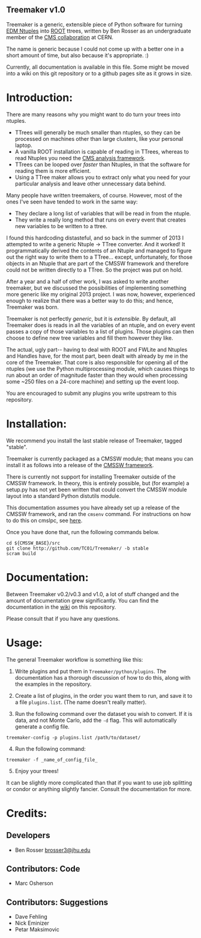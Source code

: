 Treemaker v1.0
--------------

Treemaker is a generic, extensible piece of Python software for turning
[EDM Ntuples](https://twiki.cern.ch/twiki/bin/view/CMSPublic/SWGuideEDMNtuples)
into [ROOT](http://root.cern.ch/) ttrees, written by Ben Rosser as an
undergraduate member of the [CMS collaboration](http://cms.cern.ch/) at CERN.

The name is generic because I could not come up with a better one in a 
short amount of time, but also because it's appropriate. :)

Currently, all documentation is available in this file. Some might be moved
into a wiki on this git repository or to a github pages site as it grows
in size.

# Introduction:

There are many reasons why you might want to do turn your trees into ntuples.

* TTrees will generally be much smaller than ntuples, so they can be processed
on machines other than large clusters, like your personal laptop.
* A vanilla ROOT installation is capable of reading in TTrees, whereas to read
Ntuples you need the [CMS analysis framework](http://github.com/cms-sw/cmssw/).
* TTrees can be looped over *faster* than Ntuples, in that the software for
reading them is more efficient.
* Using a TTree maker allows you to extract only what you need for your 
particular analysis and leave other unnecessary data behind.

Many people have written treemakers, of course. However, most of the ones I've
seen have tended to work in the same way:

* They declare a long list of variables that will be read in from the ntuple.
* They write a really long method that runs on every event that creates new
variables to be written to a ttree.

I found this hardcoding distasteful, and so back in the summer of 2013 I
attempted to write a generic Ntuple -> TTree converter. And it worked! It 
programmatically derived the contents of an Ntuple and managed to figure out
the right way to write them to a TTree... except, unfortunately, for those
objects in an Ntuple that are part of the CMSSW framework and therefore could
not be written directly to a TTree. So the project was put on hold.

After a year and a half of other work, I was asked to write another treemaker,
but we discussed the possibilities of implementing something more generic like
my original 2013 project. I was now, however, experienced enough to realize
that there was a better way to do this; and hence, Treemaker was born.

Treemaker is not perfectly *generic*, but it is *extensible*. By default,
all Treemaker does is reads in all the variables of an ntuple, and on every
event passes a copy of those variables to a list of plugins. Those plugins can
then choose to define new tree variables and fill them however they like.

The actual, ugly part-- having to deal with ROOT and FWLite and Ntuples and
Handles have, for the most part, been dealt with already by me in the core of
the Treemaker. That core is also responsible for opening all of the ntuples
(we use the Python multiprocessing module, which causes things to run about an
order of magnitude faster than they would when processing some ~250 files on
a 24-core machine) and setting up the event loop.

You are encouraged to submit any plugins you write upstream to this repository.

# Installation:

We recommend you install the last stable release of Treemaker, tagged
"stable".

Treemaker is currently packaged as a CMSSW module; that means you can install
it as follows into a release of the [CMSSW framework](https://twiki.cern.ch/twiki/bin/view/CMSPublic/WorkBookCMSSWFramework).

There is currently not support for installing Treemaker outside of the
CMSSW framework. In theory, this is entirely possible, but (for example)
a setup.py has not yet been written that could convert the CMSSW module
layout into a standard Python distutils module.

This documentation assumes you have already set up a release of the CMSSW framework, 
and ran the ```cmsenv``` command.
For instructions on how to do this on cmslpc, see 
[here](http://uscms.org/uscms_at_work/physics/computing/setup/setup_software.shtml).

Once you have done that, run the following commands below.

```
cd ${CMSSW_BASE}/src 
git clone http://github.com/TC01/Treemaker/ -b stable
scram build
```

# Documentation:

Between Treemaker v0.2/v0.3 and v1.0, a lot of stuff changed and the amount
of documentation grew significantly. You can find the documentation in the
[wiki](https://github.com/TC01/Treemaker/wiki) on this repository.

Please consult that if you have any questions.

# Usage:

The general Treemaker workflow is something like this:

1. Write plugins and put them in ```Treemaker/python/plugins```. The
documentation has a thorough discussion of how to do this, along with the
examples in the repository.

2. Create a list of plugins, in the order you want them to run, and save it
to a file ```plugins.list```. (The name doesn't really matter).

3. Run the following command over the dataset you wish to convert.
If it is data, and not Monte Carlo, add the ```-d``` flag. This will
automatically generate a config file.

```
treemaker-config -p plugins.list /path/to/dataset/
```

4. Run the following command:

```
treemaker -f _name_of_config_file_
```

5. Enjoy your ttrees!

It can be slightly more complicated than that if you want to use job splitting
or condor or anything slightly fancier. Consult the documentation for more.

# Credits:

## Developers

* Ben Rosser <brosser3@jhu.edu>

## Contributors: Code

* Marc Osherson

## Contributors: Suggestions

* Dave Fehling
* Nick Eminizer
* Petar Maksimovic

